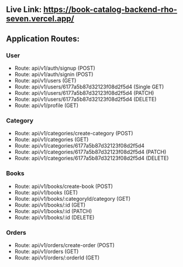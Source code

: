 ## Live Link: https://book-catalog-backend-rho-seven.vercel.app/

## Application Routes:

### User

- Route: api/v1/auth/signup (POST)
- Route: api/v1/auth/signin (POST)
- Route: api/v1/users (GET)
- Route: api/v1/users/6177a5b87d32123f08d2f5d4 (Single GET)
- Route: api/v1/users/6177a5b87d32123f08d2f5d4 (PATCH)
- Route: api/v1/users/6177a5b87d32123f08d2f5d4 (DELETE)
- Route: api/v1/profile (GET)

### Category

- Route: api/v1/categories/create-category (POST)
- Route: api/v1/categories (GET)
- Route: api/v1/categories/6177a5b87d32123f08d2f5d4
- Route: api/v1/categories/6177a5b87d32123f08d2f5d4 (PATCH)
- Route: api/v1/categories/6177a5b87d32123f08d2f5d4 (DELETE)

### Books

- Route: api/v1/books/create-book (POST)
- Route: api/v1/books (GET)
- Route: api/v1/books/:categoryId/category (GET)
- Route: api/v1/books/:id (GET)
- Route: api/v1/books/:id (PATCH)
- Route: api/v1/books/:id (DELETE)

### Orders

- Route: api/v1/orders/create-order (POST)
- Route: api/v1/orders (GET)
- Route: api/v1/orders/:orderId (GET)
